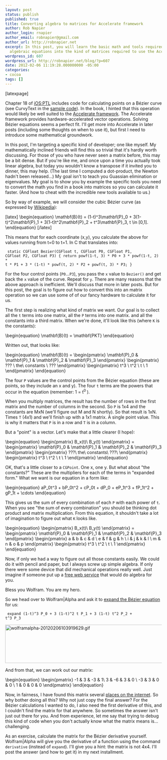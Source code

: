 ```yaml
---
layout: post
status: publish
published: true
title: Converting algebra to matrices for Accelerate framework
author: Rob Napier
author_login: rnapier
author_email: robnapier@gmail.com
author_url: http://robnapier.net
excerpt: In this post, you will learn the basic math and tools required to convert
  algebraic equations into the kind of matrices required to use the Accelerate framework.
wordpress_id: 607
wordpress_url: http://robnapier.net/blog/?p=607
date: 2012-02-06 11:19:28.000000000 -05:00
categories:
- cocoa
tags: []
---
```

<div><!-- turn off markdown -->
[latexpage]
<p>Chapter 18 of <a href="http:/book">iOS:PTL</a> includes code for calculating points on a Bézier curve (see CurvyText in the <a href="/bookcode">sample code</a>). In the book, I hinted that this operation would likely be well suited to the <a href="https://developer.apple.com/performance/accelerateframework.html">Accelerate framework</a>. The Accelerate framework provides hardware-accelerated vector operations. Solving Bézier equations seems a perfect fit. I'll get more into Accelerate in later posts (including some thoughts on when to use it), but first I need to introduce some mathematical groundwork.</p>

<p>In this post, I'm targeting a specific kind of developer; one like myself. My mathematically inclined friends will find this so trivial that it's hardly worth discussing. For those of you who have never seen a matrix before, this may be a bit dense. But if you're like me, and once upon a time you actually took linear algebra, but today you wouldn't know a transpose if it invited you to dinner, this may help. (The last time I computed a dot-product, the Newton hadn't been released…) My goal isn't to teach you Guassian elimination or eigenvalues. My goal is to show you by example the specific tools you need to convert the math you find in a book into matrices so you can calculate it faster. (And how to cheat with the incredible new tools available to us.)</p>
<a id="more"></a><a id="more-607"></a>

<p>So by way of example, we will consider the cubic Bézier curve (as expressed by <a href="http://en.wikipedia.org/wiki/Bézier_curve#Cubic_B.C3.A9zier_curves">Wikipedia</a>):</p>

[latex]
\begin{equation}
\mathbf{B}(t) = (1-t)^3\mathbf{P}_0 + 3(1-t)^2\mathbf{P}_1 + 3(1-t)t^2\mathbf{P}_2 + t^3\mathbf{P}_3, t \in [0,1].
\end{equation}
[/latex]
<p>This means that for each coordinate (x,y), you calculate the above for values running from t=0 to t=1. In C that translates into:</p>

<code><pre>
static CGFloat Bezier(CGFloat t, CGFloat P0, CGFloat P1, CGFloat P2,
   	              CGFloat P3) {
  return 
    powf(1-t, 3) * P0
    + 3 * powf(1-t, 2) * t * P1
    + 3 * (1-t) * powf(t, 2) * P2
    + powf(t, 3) * P3;
}
</pre></code>

<p>For the four control points (<code>P0</code>...<code>P3</code>), you pass the <code>x</code> value to <code>Bezier()</code> and get back the <code>x</code> value of the curve. Repeat for <code>y</code>. There are many reasons that the above approach is inefficient. We'll discuss that more in later posts. But for this post, the goal is to figure out how to convert this into an matrix operation so we can use some of of our fancy hardware to calculate it for us.</p>

<p>The first step is realizing what kind of matrix we want. Our goal is to collect all the <code>t</code> terms into one matrix, all the <code>P</code> terms into one matrix. and all the constants into a third matrix. When we're done, it'll look like this (where <code>K</code> is the constants):</p>

\begin{equation}
\mathbf{B}(t) = \mathbf{PKT}
\end{equation}

<p>Written out, that looks like:</p>

\begin{equation}
\mathbf{B}(t) = \begin{pmatrix}
\mathbf{P}_0 & \mathbf{P}_1 & \mathbf{P}_2 & \mathbf{P}_3 
\end{pmatrix}
\begin{pmatrix}
??? \\ 
the\ constants \\
??? 
\end{pmatrix}
\begin{pmatrix}
t^3 \\
t^2 \\
t \\
1
\end{pmatrix}
\end{equation}

<p>The four <code>P</code> values are the control points from the Bézier equation (these are points, so they include an x and y). The four <code>t</code> terms are the powers that occur in the equation (remember: 1 = t<sup>0 </sup>).</p>

<p>When you multiply matrices, the result has the number of rows in the first matrix and the number of columns in the second. So <code>P</code> is 1x4 and the constants are MxN (we'll figure out M and N shortly). So that result is 1xN. Times <code>T</code> (4x1) and we'll finish up with a 1x1 matrix. A single point value. This is why it matters that <code>P</code> is in a row and <code>T</code> is in a column.</p>

<p>But a "point" is a vector. Let's make that a little clearer (I hope):</p>

\begin{equation}
\begin{pmatrix}
B_x(t)\\
B_y(t)
\end{pmatrix}
 = \begin{pmatrix}
\mathbf{P}_0 & \mathbf{P}_1 & \mathbf{P}_2 & \mathbf{P}_3 
\end{pmatrix}
\begin{pmatrix}
???\\
the\ constants\\
???\\
\end{pmatrix}
\begin{pmatrix}
t^3 \\
t^2 \\
t \\
1
\end{pmatrix}
\end{equation}

<p>OK, that's a little closer to a <code>CGPoint</code>. One x, one y. But what about "the constants?" These are the multipliers for each of the terms in "expanded form." What we want is our equation in a form like:</p>

\begin{equation}
aP_0t^3 + bP_0t^2 + cP_0t + dP_0 + eP_1t^3 + fP_1t^2 + gP_1t + \cdots
\end{equation}

<p>This gives us the sum of every combination of each <code>P</code> with each power of <code>t</code>. When you see "the sum of every combination" you should be thinking dot product and matrix multiplication. From this equation, it shouldn't take a lot of imagination to figure out what <code>K</code> looks like.</p>

\begin{equation}
\begin{pmatrix}
B_x(t)\\
B_y(t)
\end{pmatrix}
 = \begin{pmatrix}
\mathbf{P}_0 & \mathbf{P}_1 & \mathbf{P}_2 & \mathbf{P}_3 
\end{pmatrix}
\begin{pmatrix}
a & b & c & d \\
e & f & g & h \\
i & j & k & l \\
m & n & o & p
\end{pmatrix}
\begin{pmatrix}
t^3 \\
t^2 \\
t \\
1
\end{pmatrix}
\end{equation}

<p>Now, if only we had a way to figure out all those constants easily. We could do it with pencil and paper, but I always screw up simple algebra. If only there were some device that did mechanical operations really well. Just imagine if someone put up a <a href="http://www.wolframalpha.com/">free web service</a> that would do algebra for you.</p>

<p>Bless you Wolfram. You are my hero.</p>

<p>So we head over to Wolfram|Alpha and ask it to <a href="http://www.wolframalpha.com/input/?i=expand+%281-t%29%5E3+P_0+%2B+3+%281-t%29%5E2+t+P_1+%2B+3+%281-t%29+t%5E2+P_2+%2B+t%5E3+P_3">expand the Bézier equation</a> for us:</p>

<code><pre>
expand (1-t)^3 P_0 + 3 (1-t)^2 t P_1 + 3 (1-t) t^2 P_2 + t^3 P_3
</pre></code>

<p><img style="display:block; margin-left:auto; margin-right:auto;" src="http://robnapier.net/blog/wp-content/uploads/2012/02/wolframalpha-20120206103919629.gif" alt="wolframalpha-20120206103919629.gif" border="0" width="590" height="123" /></p>

<p>And from that, we can work out our matrix:</p>

\begin{equation}
\begin{pmatrix}
-1 & 3 & -3 & 1\\
3 & -6 & 3 & 0 \\
-3 & 3 & 0 & 0 \\
1 & 0 & 0 & 0
\end{pmatrix}
\end{equation}

<p>Now, in fairness, I have found this matrix several <a href="http://www.google.com/search?client=safari&rls=en&q=bezier+matrix&ie=UTF-8&oe=UTF-8">places on the internet</a>. So why bother doing all this? Why not just copy the final answer? For the Bézier calculations I wanted to do, I also need the first derivative of this, and I couldn't find the matrix for that anywhere. So sometimes the answer isn't just out there for you. And from experience, let me say that trying to debug this kind of code when you don't actually know what the matrix means is... challenging.</p>

<p>As an exercise, calculate the matrix for the Bézier derivative yourself. Wolfram|Alpha will give you the derivative of a function using the command <code>derivative</code> (instead of <code>expand</code>). I'll give you a hint: the matrix is not 4x4. I'll post the answer (and how to get it) in my next installment.</p>
</div>
